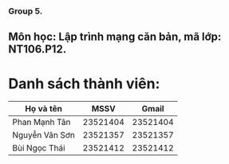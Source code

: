 ### Group 5.
## Môn học: Lập trình mạng căn bản, mã lớp: NT106.P12.
# Danh sách thành viên:
| Họ và tên | MSSV | Gmail |
|--------------|-------|------|
| Phan Mạnh Tân | 23521404 | 23521404 |
| Nguyễn Văn Sơn | 23521357 | 23521357 | 
| Bùi Ngọc Thái | 23521412 | 23521412 | 
